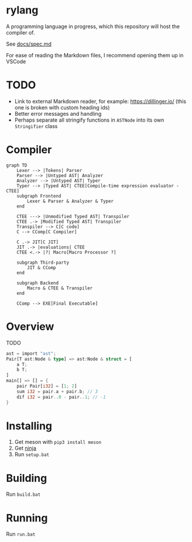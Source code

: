 # rylang

A programming language in progress, which this repository will host the compiler of.

See [docs/spec.md](docs/spec.md)

For ease of reading the Markdown files, I recommend opening them up in VSCode

# TODO

-   Link to external Markdown reader, for example: https://dillinger.io/ (this one is broken with custom heading ids)
-   Better error messages and handling
-   Perhaps separate all stringify functions in `ASTNode` into its own `Stringifier` class

# Compiler

```mermaid
graph TD
    Lexer --> |Tokens| Parser
    Parser --> |Untyped AST| Analyzer
    Analyzer --> |Untyped AST| Typer
    Typer --> |Typed AST| CTEE[Compile-time expression evaluator - CTEE]
    subgraph Frontend
        Lexer & Parser & Analyzer & Typer
    end

    CTEE ---> |Unmodified Typed AST| Transpiler
    CTEE .-> |Modified Typed AST| Transpiler
    Transpiler --> C[C code]
    C --> CComp[C Compiler]

    C .-> JIT[C JIT]
    JIT .-> |evaluations| CTEE
    CTEE <.-> |?| Macro[Macro Processor ?]

    subgraph Third-party
        JIT & CComp
    end

    subgraph Backend
        Macro & CTEE & Transpiler
    end

    CComp --> EXE[Final Executable]
```

# Overview

TODO

```rust
ast = import "ast";
Pair[T ast:Node & type] => ast:Node & struct = [
    a T;
    b T;
]
main[] => [] = {
    pair Pair[i32] = [1; 2]
    sum i32 = pair.a + pair.b; // 3
    dif i32 = pair..0 - pair..1; // -1
}
```

# Installing

1. Get meson with `pip3 install meson`
2. Get [ninja](https://github.com/ninja-build/ninja/releases)
3. Run `setup.bat`

# Building

Run `build.bat`

# Running

Run `run.bat`
